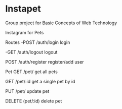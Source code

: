 # Instapet
Group project for Basic Concepts of Web Technology

Instagram for Pets

Routes
-POST /auth/login
    login

-GET /auth/logout
    logout

POST /auth/register
    register/add user

Pet
GET /pet/
    get all pets

GET /pet/:id
    get a single pet by id


PUT /pet/ 
    update pet

DELETE (pet/:id)
    delete pet


